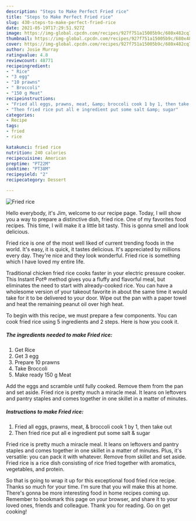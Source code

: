 ```yaml
---
description: "Steps to Make Perfect Fried rice"
title: "Steps to Make Perfect Fried rice"
slug: 430-steps-to-make-perfect-fried-rice
date: 2021-05-19T17:29:51.927Z
image: https://img-global.cpcdn.com/recipes/927f751a15005b9c/680x482cq70/fried-rice-recipe-main-photo.jpg
thumbnail: https://img-global.cpcdn.com/recipes/927f751a15005b9c/680x482cq70/fried-rice-recipe-main-photo.jpg
cover: https://img-global.cpcdn.com/recipes/927f751a15005b9c/680x482cq70/fried-rice-recipe-main-photo.jpg
author: Josie Murray
ratingvalue: 4.8
reviewcount: 48771
recipeingredient:
- " Rice"
- "3 egg"
- "10 prawns"
- " Broccoli"
- "150 g Meat"
recipeinstructions:
- "Fried all eggs, prawns, meat, &amp; broccoli cook 1 by 1, then take out"
- "Then fried rice put all e ingredient put some salt &amp; sugar"
categories:
- Recipe
tags:
- fried
- rice

katakunci: fried rice 
nutrition: 240 calories
recipecuisine: American
preptime: "PT22M"
cooktime: "PT38M"
recipeyield: "2"
recipecategory: Dessert

---
```



![Fried rice](https://img-global.cpcdn.com/recipes/927f751a15005b9c/680x482cq70/fried-rice-recipe-main-photo.jpg)

Hello everybody, it's Jim, welcome to our recipe page. Today, I will show you a way to prepare a distinctive dish, fried rice. One of my favorites food recipes. This time, I will make it a little bit tasty. This is gonna smell and look delicious.

Fried rice is one of the most well liked of current trending foods in the world. It's easy, it is quick, it tastes delicious. It's appreciated by millions every day. They're nice and they look wonderful. Fried rice is something which I have loved my entire life.

Traditional chicken fried rice cooks faster in your electric pressure cooker. This Instant Pot® method gives you a fluffy and flavorful meal, but eliminates the need to start with already-cooked rice. You can have a wholesome version of your takeout favorite in about the same time it would take for it to be delivered to your door. Wipe out the pan with a paper towel and heat the remaining peanut oil over high heat.


To begin with this recipe, we must prepare a few components. You can cook fried rice using 5 ingredients and 2 steps. Here is how you cook it.

<!--inarticleads1-->

##### The ingredients needed to make Fried rice:

1. Get  Rice
1. Get 3 egg
1. Prepare 10 prawns
1. Take  Broccoli
1. Make ready 150 g Meat


Add the eggs and scramble until fully cooked. Remove them from the pan and set aside. Fried rice is pretty much a miracle meal. It leans on leftovers and pantry staples and comes together in one skillet in a matter of minutes. 

<!--inarticleads2-->

##### Instructions to make Fried rice:

1. Fried all eggs, prawns, meat, &amp; broccoli cook 1 by 1, then take out
1. Then fried rice put all e ingredient put some salt &amp; sugar


Fried rice is pretty much a miracle meal. It leans on leftovers and pantry staples and comes together in one skillet in a matter of minutes. Plus, it&#39;s versatile: you can pack it with whatever. Remove from skillet and set aside. Fried rice is a rice dish consisting of rice fried together with aromatics, vegetables, and protein. 

So that is going to wrap it up for this exceptional food fried rice recipe. Thanks so much for your time. I'm sure that you will make this at home. There's gonna be more interesting food in home recipes coming up. Remember to bookmark this page on your browser, and share it to your loved ones, friends and colleague. Thank you for reading. Go on get cooking!
